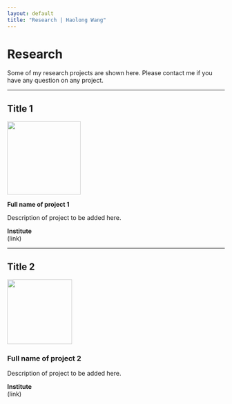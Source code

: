 ```yaml
---
layout: default
title: "Research | Haolong Wang"
---
```


# Research

Some of my research projects are shown here. Please contact me if you have any question on any project.

---

## Title 1
<img class="profile-picture" src="{{ site.url }}/assets/cactus.png" style="opacity: 0.80; width: 170px; height: 170px;">

**Full name of project 1**  
  
Description of project to be added here.  
  
**Institute**  
(link)  

---

## Title 2
<img class="profile-picture" src="{{ site.url }}/assets/plant.png" style="opacity: 0.80; width: 150px; height: 150px;">

### Full name of project 2
Description of project to be added here.  
  
**Institute**  
(link)  

